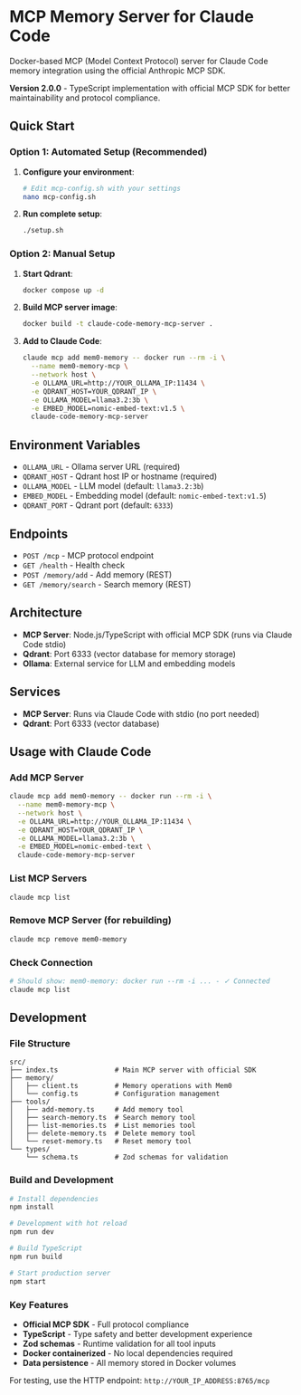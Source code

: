 # MCP Memory Server for Claude Code

Docker-based MCP (Model Context Protocol) server for Claude Code memory integration using the official Anthropic MCP SDK.

**Version 2.0.0** - TypeScript implementation with official MCP SDK for better maintainability and protocol compliance.

## Quick Start

### Option 1: Automated Setup (Recommended)

1. **Configure your environment**:
   ```bash
   # Edit mcp-config.sh with your settings
   nano mcp-config.sh
   ```

2. **Run complete setup**:
   ```bash
   ./setup.sh
   ```

### Option 2: Manual Setup

1. **Start Qdrant**:
   ```bash
   docker compose up -d
   ```

2. **Build MCP server image**:
   ```bash
   docker build -t claude-code-memory-mcp-server .
   ```

3. **Add to Claude Code**:
   ```bash
   claude mcp add mem0-memory -- docker run --rm -i \
     --name mem0-memory-mcp \
     --network host \
     -e OLLAMA_URL=http://YOUR_OLLAMA_IP:11434 \
     -e QDRANT_HOST=YOUR_QDRANT_IP \
     -e OLLAMA_MODEL=llama3.2:3b \
     -e EMBED_MODEL=nomic-embed-text:v1.5 \
     claude-code-memory-mcp-server
   ```

## Environment Variables

- `OLLAMA_URL` - Ollama server URL (required)
- `QDRANT_HOST` - Qdrant host IP or hostname (required)
- `OLLAMA_MODEL` - LLM model (default: `llama3.2:3b`)  
- `EMBED_MODEL` - Embedding model (default: `nomic-embed-text:v1.5`)
- `QDRANT_PORT` - Qdrant port (default: `6333`)

## Endpoints

- `POST /mcp` - MCP protocol endpoint
- `GET /health` - Health check
- `POST /memory/add` - Add memory (REST)
- `GET /memory/search` - Search memory (REST)

## Architecture

- **MCP Server**: Node.js/TypeScript with official MCP SDK (runs via Claude Code stdio)
- **Qdrant**: Port 6333 (vector database for memory storage)
- **Ollama**: External service for LLM and embedding models

## Services

- **MCP Server**: Runs via Claude Code with stdio (no port needed)
- **Qdrant**: Port 6333 (vector database)

## Usage with Claude Code

### Add MCP Server
```bash
claude mcp add mem0-memory -- docker run --rm -i \
  --name mem0-memory-mcp \
  --network host \
  -e OLLAMA_URL=http://YOUR_OLLAMA_IP:11434 \
  -e QDRANT_HOST=YOUR_QDRANT_IP \
  -e OLLAMA_MODEL=llama3.2:3b \
  -e EMBED_MODEL=nomic-embed-text \
  claude-code-memory-mcp-server
```

### List MCP Servers
```bash
claude mcp list
```

### Remove MCP Server (for rebuilding)
```bash
claude mcp remove mem0-memory
```

### Check Connection
```bash
# Should show: mem0-memory: docker run --rm -i ... - ✓ Connected
claude mcp list
```

## Development

### File Structure
```
src/
├── index.ts              # Main MCP server with official SDK
├── memory/
│   ├── client.ts         # Memory operations with Mem0
│   └── config.ts         # Configuration management
├── tools/
│   ├── add-memory.ts     # Add memory tool
│   ├── search-memory.ts  # Search memory tool
│   ├── list-memories.ts  # List memories tool
│   ├── delete-memory.ts  # Delete memory tool
│   └── reset-memory.ts   # Reset memory tool
└── types/
    └── schema.ts         # Zod schemas for validation
```

### Build and Development
```bash
# Install dependencies
npm install

# Development with hot reload
npm run dev

# Build TypeScript
npm run build

# Start production server
npm start
```

### Key Features
- **Official MCP SDK** - Full protocol compliance
- **TypeScript** - Type safety and better development experience  
- **Zod schemas** - Runtime validation for all tool inputs
- **Docker containerized** - No local dependencies required
- **Data persistence** - All memory stored in Docker volumes

For testing, use the HTTP endpoint: `http://YOUR_IP_ADDRESS:8765/mcp`